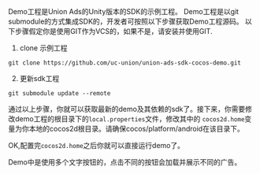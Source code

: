 Demo工程是Union Ads的Unity版本的SDK的示例工程。
Demo工程是以git submodule的方式集成SDK的，开发者可按照以下步骤获取Demo工程源码。
以下步骤假定你是使用GIT作为VCS的，如果不是，请安装并使用GIT.
1. clone 示例工程
```
git clone https://github.com/uc-union/union-ads-sdk-cocos-demo.git
```
2. 更新sdk工程
```
git submodule update --remote
```
通过以上步骤，你就可以获取最新的demo及其依赖的sdk了。接下来，你需要修改demo工程的根目录下的`local.properties`文件，修改其中的
`cocos2d.home`变量为你本地的cocos2d根目录。请确保cocos/platform/android在该目录下。

OK,配置完`cocos2d.home`之后你就可以直接运行demo了。

Demo中是使用多个文字按钮的，点击不同的按钮会加载并展示不同的广告。
